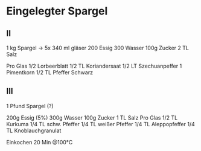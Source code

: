 # Eingelegter Spargel

## II
1 kg Spargel -> 5x 340 ml gläser
200 Essig
300 Wasser
100g Zucker
2 TL Salz

Pro Glas
1/2 Lorbeerblatt
1/2 TL Koriandersaat
1/2 LT Szechuanpeffer
1 Pimentkorn
1/2 TL Pfeffer Schwarz


## III
1 Pfund Spargel (?)

200g Essig (5%)
300g Wasser
100g Zucker
1 TL Salz
Pro Glas
1/2 TL Kurkuma
1/4 TL schw. Pfeffer
1/4 TL weißer Pfeffer
1/4 TL Aleppopfeffer
1/4 TL Knoblauchgranulat

Einkochen 20 Min @100°C
